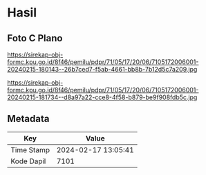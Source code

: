 # Hasil

## Foto C Plano

https://sirekap-obj-formc.kpu.go.id/8f46/pemilu/pdpr/71/05/17/20/06/7105172006001-20240215-180143--26b7ced7-f5ab-4661-bb8b-7b12d5c7a209.jpg

https://sirekap-obj-formc.kpu.go.id/8f46/pemilu/pdpr/71/05/17/20/06/7105172006001-20240215-181734--d8a97a22-cce8-4f58-b879-be9f908fdb5c.jpg


## Metadata

| Key        | Value               |
| ---------- | ------------------- |
| Time Stamp | 2024-02-17 13:05:41 |
| Kode Dapil | 7101                |



